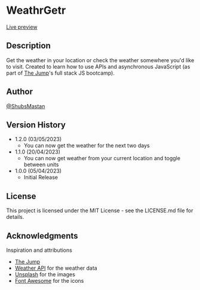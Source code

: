 # WeathrGetr

[Live preview](https://shubsmastan-weathrgetr.netlify.app)

## Description

Get the weather in your location or check the weather somewhere you'd like to visit. Created to learn how to use APIs and asynchronous JavaScript (as part of [The Jump](https://www.thejump.tech)'s full stack JS bootcamp).

## Author

[@ShubsMastan](https://github.com/shubsmastan)

## Version History

- 1.2.0 (03/05/2023)
  - You can now get the weather for the next two days
- 1.1.0 (20/04/2023)
  - You can now get weather from your current location and toggle between units
- 1.0.0 (05/04/2023)
  - Initial Release

## License

This project is licensed under the MIT License - see the LICENSE.md file for details.

## Acknowledgments

Inspiration and attributions

- [The Jump](https://www.thejump.tech)
- [Weather API](https://www.weatherapi.com) for the weather data
- [Unsplash](https://unsplash.com/) for the images
- [Font Awesome](https://fontawesome.com) for the icons
